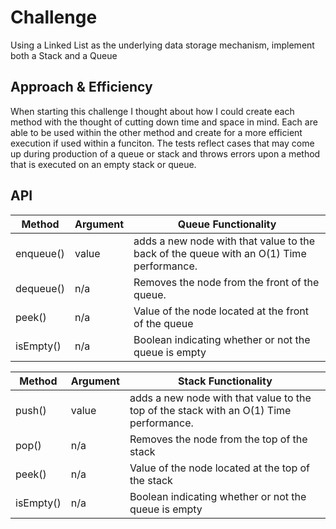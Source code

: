 # Challenge

Using a Linked List as the underlying data storage mechanism, implement both a Stack and a Queue

## Approach & Efficiency

When starting this challenge I thought about how I could create each method with the thought of cutting down time and space in mind. Each are able to be used within the other method and create for a more efficient execution if used within a funciton. The tests reflect cases that may come up during production of a queue or stack and throws errors upon a method that is executed on an empty stack or queue. 

## API

| Method         | Argument         | Queue Functionality                                                                                               |
|----------------|------------------|-------------------------------------------------------------------------------------------------------------------|
| enqueue()      | value            | adds a new node with that value to the back of the queue with an O(1) Time performance.                           |
| dequeue()      |   n/a            | Removes the node from the front of the queue.                                                                     |
| peek()         |   n/a            | Value of the node located at the front of the queue                                                               |
| isEmpty()      |   n/a            |  Boolean indicating whether or not the queue is empty                                                             |


| Method         | Argument         | Stack Functionality                                                                                               |
|----------------|------------------|-------------------------------------------------------------------------------------------------------------------|
| push()         | value            | adds a new node with that value to the top of the stack with an O(1) Time performance.                            |
| pop()          |   n/a            | Removes the node from the top of the stack                                                                        |
| peek()         |   n/a            | Value of the node located at the top of the stack                                                                 |
| isEmpty()      |   n/a            | Boolean indicating whether or not the queue is empty   
